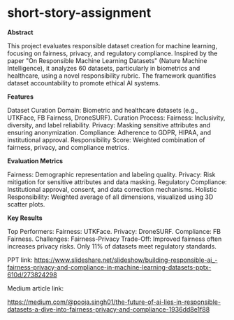 # short-story-assignment


**Abstract**

This project evaluates responsible dataset creation for machine learning, focusing on fairness, privacy, and regulatory compliance. Inspired by the paper "On Responsible Machine Learning Datasets" (Nature Machine Intelligence), it analyzes 60 datasets, particularly in biometrics and healthcare, using a novel responsibility rubric. The framework quantifies dataset accountability to promote ethical AI systems.


**Features**

Dataset Curation
Domain: Biometric and healthcare datasets (e.g., UTKFace, FB Fairness, DroneSURF).
Curation Process:
Fairness: Inclusivity, diversity, and label reliability.
Privacy: Masking sensitive attributes and ensuring anonymization.
Compliance: Adherence to GDPR, HIPAA, and institutional approval.
Responsibility Score: Weighted combination of fairness, privacy, and compliance metrics.


**Evaluation Metrics**

Fairness: Demographic representation and labeling quality.
Privacy: Risk mitigation for sensitive attributes and data masking.
Regulatory Compliance: Institutional approval, consent, and data correction mechanisms.
Holistic Responsibility: Weighted average of all dimensions, visualized using 3D scatter plots.

**Key Results**

Top Performers:
Fairness: UTKFace.
Privacy: DroneSURF.
Compliance: FB Fairness.
Challenges:
Fairness-Privacy Trade-Off: Improved fairness often increases privacy risks.
Only 11% of datasets meet regulatory standards.

PPT link:
https://www.slideshare.net/slideshow/building-responsible-ai_-fairness-privacy-and-compliance-in-machine-learning-datasets-pptx-610d/273824298


Medium article link:   

https://medium.com/@pooja.singh01/the-future-of-ai-lies-in-responsible-datasets-a-dive-into-fairness-privacy-and-compliance-1936dd8e1f88






